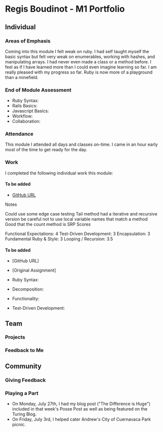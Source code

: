 # Regis Boudinot - M1 Portfolio

## Individual

### Areas of Emphasis

Coming into this module I felt weak on ruby. I had self taught myself the basic
syntax but felt very weak on enumerables, working with hashes, and manipulating
arrays. I had never even made a class or a method before. I feel as if I have
learned more than I could even imagine learning so far. I am really pleased
with my progress so far. Ruby is now more of a playground than a minefield.

### End of Module Assessment

* Ruby Syntax:
* Rails Basics:
* Javascript Basics:
* Workflow:
* Collaboration:

### Attendance

This module I attended all days and classes on-time. I came in an hour early
most of the time to get ready for the day.

### Work

I completed the following individual work this module:

#### To be added

* [GitHub URL](https://github.com/selfup/linked_list)

Notes

Could use some edge case testing
Tail method had a iterative and recursive version
be careful not to use local variable names that match a method
Good that the count method is SRP
Scores

Functional Expectations: 4
Test-Driven Development: 3
Encapsulation: 3
Fundamental Ruby & Style: 3
Looping / Recursion: 3.5

#### To be added

* [GitHub URL]
* [Original Assignment]

* Ruby Syntax:
* Decomposition:
* Functionality:
* Test-Driven Development:

## Team

### Projects

### Feedback to Me

## Community

### Giving Feedback

### Playing a Part

* On Monday, July 27th, I had my blog post ("The Difference is Huge") included in
that week's Posse Post as well as being featured on the Turing Blog.
* On Friday, July 3rd, I helped cater Andrew's City of Cuernavaca Park picnic.
